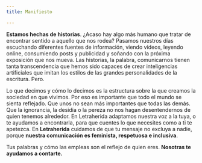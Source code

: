 ```yaml
---
title: Manifiesto

---
```

**Estamos hechas de historias**. ¿Acaso hay algo más humano que tratar de encontrar sentido a aquello que nos rodea? Pasamos nuestros días escuchando diferentes fuentes de información, viendo vídeos, leyendo online, consumiendo posts y publicidad y soñando con la próxima exposición que nos mueva. Las historias, la palabra, comunicarnos tienen tanta transcendencia que hemos sido capaces de crear inteligencias artificiales que imitan los estilos de las grandes personalidades de la escritura. Pero.

Lo que decimos y cómo lo decimos es la estructura sobre la que creamos la sociedad en que vivimos. Por eso es importante que todo el mundo se sienta reflejado. Que unos no sean más importantes que todas las demás. Que la ignorancia, la desidia o la pereza no nos hagan desentendernos de quien tenemos alrededor. En Letraherida adaptamos nuestra voz a la tuya, o te ayudamos a encontrarla, para que cuentes lo que necesites como a ti te apetezca. En **Letraherida** cuidamos de que tu mensaje no excluya a nadie, porque **nuestra comunicación es feminista, respetuosa e inclusiva**.

Tus palabras y cómo las empleas son el reflejo de quien eres. **Nosotras te ayudamos a contarte.** 